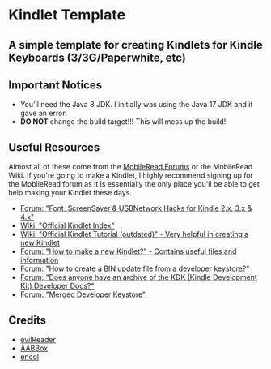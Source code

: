# Kindlet Template
## A simple template for creating Kindlets for Kindle Keyboards (3/3G/Paperwhite, etc)

## Important Notices

* You'll need the Java 8 JDK. I initially was using the Java 17 JDK and it gave an error.
* **DO NOT** change the build target!!! This will mess up the build!

## Useful Resources

Almost all of these come from the [MobileRead Forums](https://www.mobileread.com/forums/) or the MobileRead Wiki. If you're going to make a Kindlet, I highly recommend signing up for the MobileRead forum as it is essentially the only place you'll be able to get help making your Kindlet these days.

* [Forum: "Font, ScreenSaver & USBNetwork Hacks for Kindle 2.x, 3.x & 4.x"](https://www.mobileread.com/forums/showthread.php?t=88004)
* [Wiki: "Official Kindlet Index"](https://wiki.mobileread.com/wiki/Kindlet_Index)
* [Wiki: "Official Kindlet Tutorial (outdated)" - Very helpful in creating a new Kindlet](https://wiki.mobileread.com/wiki/Kindlet_Developer_HowTo)
* [Forum: "How to make a new Kindlet?" - Contains useful files and information](https://www.mobileread.com/forums/showthread.php?t=352953)
* [Forum: "How to create a BIN update file from a developer keystore?"](https://www.mobileread.com/forums/showthread.php?t=353045)
* [Forum: "Does anyone have an archive of the KDK (Kindle Development Kit) Developer Docs?"](https://www.mobileread.com/forums/showthread.php?t=353046)
* [Forum: "Merged Developer Keystore"](https://www.mobileread.com/forums/showthread.php?t=152294)

## Credits

* [evilReader](https://www.mobileread.com/forums/member.php?u=333976)
* [AABBox](https://www.mobileread.com/forums/member.php?u=334018)
* [encol](https://www.mobileread.com/forums/member.php?u=272794)

